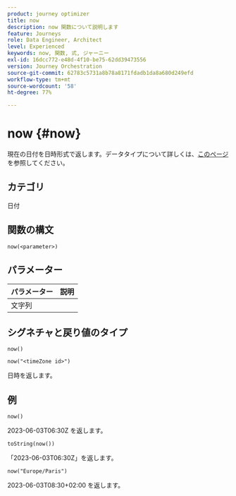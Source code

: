 ```yaml
---
product: journey optimizer
title: now
description: now 関数について説明します
feature: Journeys
role: Data Engineer, Architect
level: Experienced
keywords: now, 関数, 式, ジャーニー
exl-id: 16dcc772-e48d-4f10-be75-62dd39473556
version: Journey Orchestration
source-git-commit: 62783c5731a8b78a8171fdadb1da8a680d249efd
workflow-type: tm+mt
source-wordcount: '58'
ht-degree: 77%

---
```


# now {#now}

現在の日付を日時形式で返します。データタイプについて詳しくは、[このページ](../expression/data-types.md)を参照してください。

## カテゴリ

日付

## 関数の構文

`now(<parameter>)`

## パラメーター

| パラメーター | 説明 |
|--- |--- |
| 文字列 |  |

## シグネチャと戻り値のタイプ

`now()`

`now("<timeZone id>")`

日時を返します。

## 例

`now()`

2023-06-03T06:30Z を返します。

`toString(now())`

「2023-06-03T06:30Z」を返します。

`now("Europe/Paris")`

2023-06-03T08:30+02:00 を返します。
